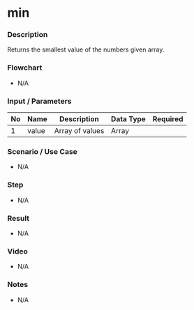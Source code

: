 # min

### Description

Returns the smallest value of the numbers given array.

### Flowchart

- N/A 

### Input / Parameters

| No | Name | Description | Data Type | Required |
| ------ | ------ | ------ |------ | ------ |
| 1 | value | Array of values | Array |  |

### Scenario / Use Case

- N/A

### Step

- N/A

### Result

- N/A

### Video

- N/A

### Notes

- N/A